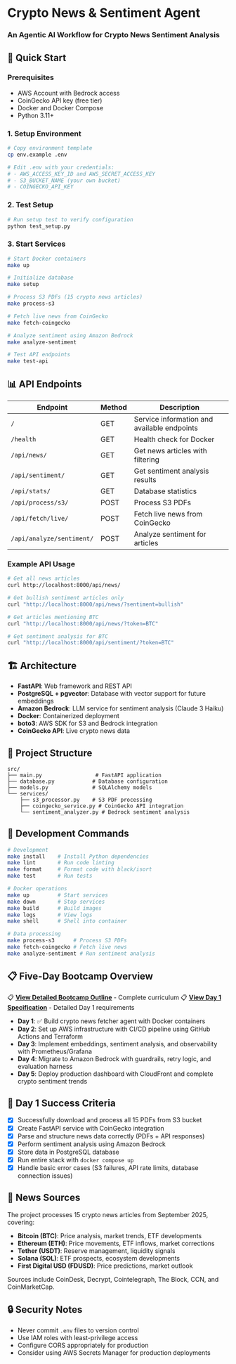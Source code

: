 # Crypto News & Sentiment Agent

### An Agentic AI Workflow for Crypto News Sentiment Analysis

## 🚀 Quick Start

### Prerequisites
- AWS Account with Bedrock access
- CoinGecko API key (free tier)
- Docker and Docker Compose
- Python 3.11+

### 1. Setup Environment
```bash
# Copy environment template
cp env.example .env

# Edit .env with your credentials:
# - AWS_ACCESS_KEY_ID and AWS_SECRET_ACCESS_KEY
# - S3_BUCKET_NAME (your own bucket)
# - COINGECKO_API_KEY
```

### 2. Test Setup
```bash
# Run setup test to verify configuration
python test_setup.py
```

### 3. Start Services
```bash
# Start Docker containers
make up

# Initialize database
make setup

# Process S3 PDFs (15 crypto news articles)
make process-s3

# Fetch live news from CoinGecko
make fetch-coingecko

# Analyze sentiment using Amazon Bedrock
make analyze-sentiment

# Test API endpoints
make test-api
```

## 📊 API Endpoints

| Endpoint | Method | Description |
|----------|--------|-------------|
| `/` | GET | Service information and available endpoints |
| `/health` | GET | Health check for Docker |
| `/api/news/` | GET | Get news articles with filtering |
| `/api/sentiment/` | GET | Get sentiment analysis results |
| `/api/stats/` | GET | Database statistics |
| `/api/process/s3/` | POST | Process S3 PDFs |
| `/api/fetch/live/` | POST | Fetch live news from CoinGecko |
| `/api/analyze/sentiment/` | POST | Analyze sentiment for articles |

### Example API Usage
```bash
# Get all news articles
curl http://localhost:8000/api/news/

# Get bullish sentiment articles only
curl "http://localhost:8000/api/news/?sentiment=bullish"

# Get articles mentioning BTC
curl "http://localhost:8000/api/news/?token=BTC"

# Get sentiment analysis for BTC
curl "http://localhost:8000/api/sentiment/?token=BTC"
```

## 🏗️ Architecture

- **FastAPI**: Web framework and REST API
- **PostgreSQL + pgvector**: Database with vector support for future embeddings
- **Amazon Bedrock**: LLM service for sentiment analysis (Claude 3 Haiku)
- **Docker**: Containerized deployment
- **boto3**: AWS SDK for S3 and Bedrock integration
- **CoinGecko API**: Live crypto news data

## 📁 Project Structure

```
src/
├── main.py                 # FastAPI application
├── database.py            # Database configuration
├── models.py              # SQLAlchemy models
└── services/
    ├── s3_processor.py    # S3 PDF processing
    ├── coingecko_service.py # CoinGecko API integration
    └── sentiment_analyzer.py # Bedrock sentiment analysis
```

## 🔧 Development Commands

```bash
# Development
make install    # Install Python dependencies
make lint       # Run code linting
make format     # Format code with black/isort
make test       # Run tests

# Docker operations
make up         # Start services
make down       # Stop services
make build      # Build images
make logs       # View logs
make shell      # Shell into container

# Data processing
make process-s3      # Process S3 PDFs
make fetch-coingecko # Fetch live news
make analyze-sentiment # Run sentiment analysis
```

## 📋 Five-Day Bootcamp Overview

📋 **[View Detailed Bootcamp Outline](agentic_ai_bootcamp_outline.md)** - Complete curriculum
📋 **[View Day 1 Specification](spec-day-1.md)** - Detailed Day 1 requirements

- **Day 1**: ✅ Build crypto news fetcher agent with Docker containers
- **Day 2**: Set up AWS infrastructure with CI/CD pipeline using GitHub Actions and Terraform
- **Day 3**: Implement embeddings, sentiment analysis, and observability with Prometheus/Grafana
- **Day 4**: Migrate to Amazon Bedrock with guardrails, retry logic, and evaluation harness
- **Day 5**: Deploy production dashboard with CloudFront and complete crypto sentiment trends

## 🎯 Day 1 Success Criteria

- [x] Successfully download and process all 15 PDFs from S3 bucket
- [x] Create FastAPI service with CoinGecko integration
- [x] Parse and structure news data correctly (PDFs + API responses)
- [x] Perform sentiment analysis using Amazon Bedrock
- [x] Store data in PostgreSQL database
- [x] Run entire stack with `docker compose up`
- [x] Handle basic error cases (S3 failures, API rate limits, database connection issues)

## 📰 News Sources

The project processes 15 crypto news articles from September 2025, covering:
- **Bitcoin (BTC)**: Price analysis, market trends, ETF developments
- **Ethereum (ETH)**: Price movements, ETF inflows, market corrections
- **Tether (USDT)**: Reserve management, liquidity signals
- **Solana (SOL)**: ETF prospects, ecosystem developments
- **First Digital USD (FDUSD)**: Price predictions, market outlook

Sources include CoinDesk, Decrypt, Cointelegraph, The Block, CCN, and CoinMarketCap.

## 🔒 Security Notes

- Never commit `.env` files to version control
- Use IAM roles with least-privilege access
- Configure CORS appropriately for production
- Consider using AWS Secrets Manager for production deployments

